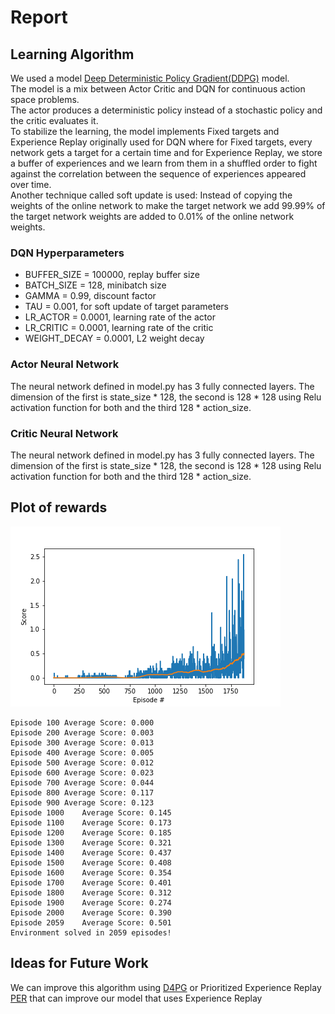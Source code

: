 # Report

## Learning Algorithm

We used a model [Deep Deterministic Policy Gradient(DDPG)](https://arxiv.org/pdf/1509.02971.pdf) model.  
The model is a mix between Actor Critic and DQN for continuous action space problems.  
The actor produces a deterministic policy instead of a stochastic policy and the critic evaluates it.  
To stabilize the learning, the model implements Fixed targets and Experience Replay  originally used for DQN where for Fixed targets, every network gets a target for a certain time and for Experience Replay, we store a buffer of experiences and we learn from them in a shuffled order to fight against the correlation between the sequence of experiences appeared over time.  
Another technique called soft update is used: Instead of copying the weights of the online network to make the target network we add 99.99% of the target network weights are added to 0.01% of the online network weights.



### DQN Hyperparameters
- BUFFER_SIZE = 100000, replay buffer size
- BATCH_SIZE = 128, minibatch size
- GAMMA = 0.99, discount factor
- TAU = 0.001, for soft update of target parameters
- LR_ACTOR = 0.0001, learning rate of the actor 
- LR_CRITIC = 0.0001, learning rate of the critic
- WEIGHT_DECAY = 0.0001, L2 weight decay


### Actor Neural Network
The neural network defined in model.py has 3 fully connected layers.
The dimension of the first is state_size * 128, the second is 128 * 128 using Relu activation function for both and the third 128 * action_size.

### Critic Neural Network
The neural network defined in model.py has 3 fully connected layers.
The dimension of the first is state_size * 128, the second is 128 * 128 using Relu activation function for both and the third 128 * action_size.

## Plot of rewards

![Reward Plot](avgscores.png)

```
Episode 100	Average Score: 0.000
Episode 200	Average Score: 0.003
Episode 300	Average Score: 0.013
Episode 400	Average Score: 0.005
Episode 500	Average Score: 0.012
Episode 600	Average Score: 0.023
Episode 700	Average Score: 0.044
Episode 800	Average Score: 0.117
Episode 900	Average Score: 0.123
Episode 1000	Average Score: 0.145
Episode 1100	Average Score: 0.173
Episode 1200	Average Score: 0.185
Episode 1300	Average Score: 0.321
Episode 1400	Average Score: 0.437
Episode 1500	Average Score: 0.408
Episode 1600	Average Score: 0.354
Episode 1700	Average Score: 0.401
Episode 1800	Average Score: 0.312
Episode 1900	Average Score: 0.274
Episode 2000	Average Score: 0.390
Episode 2059	Average Score: 0.501
Environment solved in 2059 episodes!

```

## Ideas for Future Work
We can improve this algorithm using [D4PG](https://openreview.net/forum?id=SyZipzbCb) or Prioritized Experience Replay [PER](https://arxiv.org/abs/1511.05952) that can improve our model that uses Experience Replay


